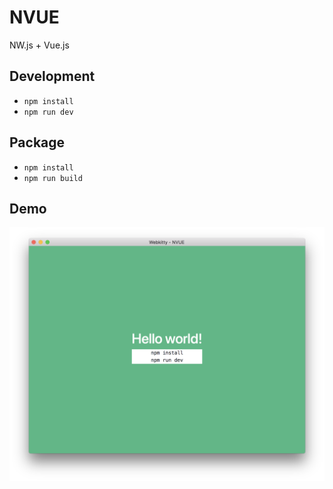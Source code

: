 # NVUE

NW.js + Vue.js

## Development

- `npm install`
- `npm run dev`

## Package

- `npm install`
- `npm run build`

## Demo

![](./docs/screenshot.png)